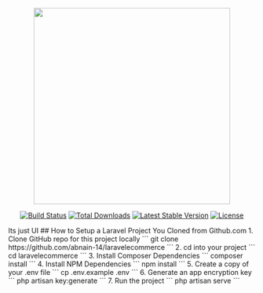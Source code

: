 <p align="center"><a href="https://laravel.com" target="_blank"><img src="https://raw.githubusercontent.com/laravel/art/master/logo-lockup/5%20SVG/2%20CMYK/1%20Full%20Color/laravel-logolockup-cmyk-red.svg" width="400"></a></p>

<p align="center">
<a href="https://travis-ci.org/laravel/framework"><img src="https://travis-ci.org/laravel/framework.svg" alt="Build Status"></a>
<a href="https://packagist.org/packages/laravel/framework"><img src="https://img.shields.io/packagist/dt/laravel/framework" alt="Total Downloads"></a>
<a href="https://packagist.org/packages/laravel/framework"><img src="https://img.shields.io/packagist/v/laravel/framework" alt="Latest Stable Version"></a>
<a href="https://packagist.org/packages/laravel/framework"><img src="https://img.shields.io/packagist/l/laravel/framework" alt="License"></a>
</p>
Its just UI
## How to Setup a Laravel Project You Cloned from Github.com
1. Clone GitHub repo for this project locally
```
git clone https://github.com/abnain-14/laravelecommerce
```
2. cd into your project
```
cd laravelecommerce
```
3. Install Composer Dependencies
```
composer install
```
4. Install NPM Dependencies
```
npm install
```
5. Create a copy of your .env file
```
cp .env.example .env
```
6. Generate an app encryption key
```
php artisan key:generate
```
7. Run the project
```
php artisan serve
```
